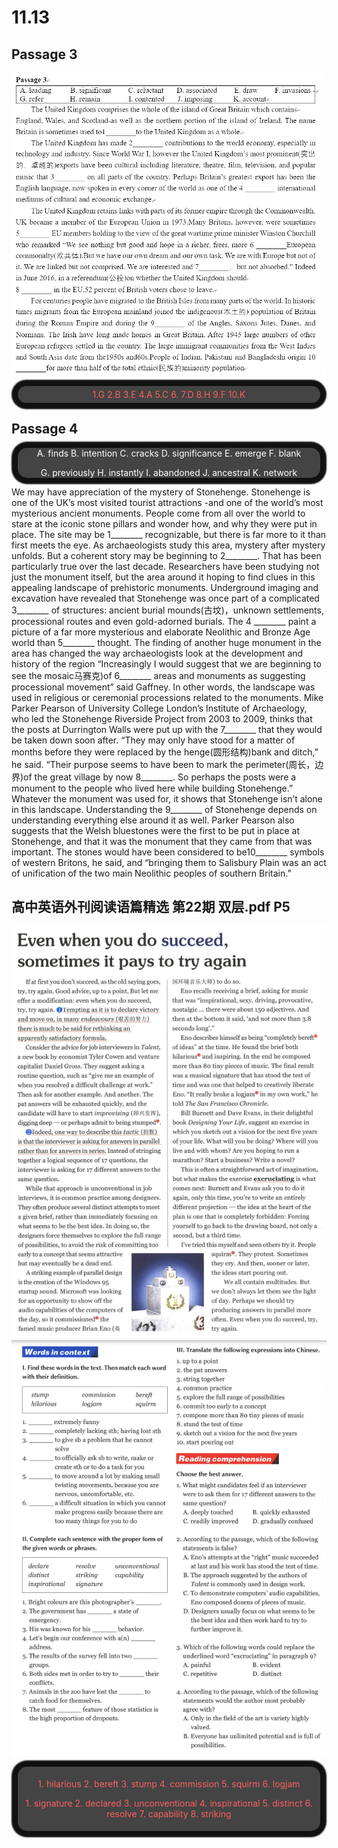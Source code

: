 # 11.13

## Passage 3

![寄咯](./1.png 'Passage 3')

<p align="center" style="
color:#ff5e5e;
background-color: #444;
border-radius: 15px;
margin: 10px;
padding: 5px;
box-shadow: #111f 0 0 2px 10px;
">
1.G 2.B 3.E 4.A 5.C 6. 7.D 8.H 9.F 10.K
</p>

## Passage 4

<div align="center" style="
color: #fff;
background-color: #444;
border-radius: 15px;
margin: 10px;
box-shadow: #111f 0 0 2px 10px;
">
<p>
A. finds   B. intention    C. cracks     D. significance       E. emerge    F. blank
</p>
<p>
G. previously   H. instantly I. abandoned J. ancestral      K. network
</p>
</div>
  
<div title="Passage 4">
We may have appreciation of the mystery of Stonehenge. Stonehenge is one of the UK’s most visited tourist attractions -and one of the world’s most mysterious ancient monuments. People come from all over the world to stare at the iconic stone pillars and wonder how, and why they were put in place.
The site may be 1________ recognizable, but there is far more to it than first meets the eye. As archaeologists study this area, mystery after mystery unfolds. But a coherent story may be beginning to 2________.
That has been particularly true over the last decade. Researchers have been studying not just the monument itself, but the area around it hoping to find clues in this appealing landscape of prehistoric monuments.
Underground imaging and excavation have revealed that Stonehenge was once part of a complicated 3________ of structures: ancient burial mounds(古坟)，unknown settlements, processional routes and even gold-adorned burials. The 4 ________ paint a picture of a far more mysterious and elaborate Neolithic and Bronze Age world than 5________ thought.
The finding of another huge monument in the area has changed the way archaeologists look at the development and history of the region “Increasingly I would suggest that we are beginning to see the mosaic马赛克)of 6________ areas and monuments as suggesting processional movement” said Gaffney. In other words, the landscape was used in religious or ceremonial processions related to the monuments.
Mike Parker Pearson of University College London’s Institute of Archaeology, who led the Stonehenge Riverside Project from 2003 to 2009, thinks that the posts at Durrington Walls were put up with the 7________ that they would be taken down soon after. “They may only have stood for a matter of months before they were replaced by the henge(圆形结构)bank and ditch,” he said. “Their purpose seems to have been to mark the perimeter(周长，边界)of the great village by now 8________. So perhaps the posts were a monument to the people who lived here while building Stonehenge.”
Whatever the monument was used for, it shows that Stonehenge isn’t alone in this landscape. Understanding the 9________ of Stonehenge depends on understanding everything else around it as well.
Parker Pearson also suggests that the Welsh bluestones were the first to be put in place at Stonehenge, and that it was the monument that they came from that was important. The stones would have been considered to be10________ symbols of western Britons, he said, and “bringing them to Salisbury Plain was an act of unification of the two main Neolithic peoples of southern Britain.”
</div>

## 高中英语外刊阅读语篇精选 第22期 双层.pdf P5

![寄咯](./2.png '高中英语外刊阅读语篇精选 第22期 双层.pdf P5')
![寄咯](./3.png '高中英语外刊阅读语篇精选 第22期 双层.pdf P6')

<div align="center" style="
color: #ff5e5e;
background-color: #444;
border-radius: 15px;
margin: 10px;
padding: 5px;
box-shadow: #111f 0 0 2px 10px;
">
<p>
1. hilarious
2. bereft
3. stump
4. commission
5. squirm
6. logjam
</p>
<p>
1. signature
2. declared
3. unconventional
4. inspirational
5. distinct
6. resolve
7. capability
8. striking
</p>
</div>